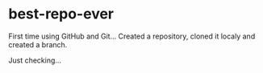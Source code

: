 # best-repo-ever

First time using GitHub and Git...
Created a repository, cloned it localy and created a branch.

Just checking...